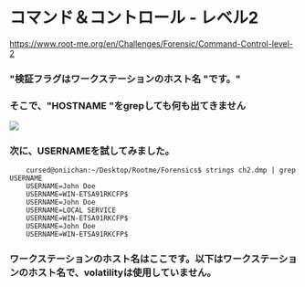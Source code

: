 # コマンド＆コントロール - レベル2 
https://www.root-me.org/en/Challenges/Forensic/Command-Control-level-2

### "検証フラグはワークステーションのホスト名 "です。"

### そこで、"HOSTNAME "をgrepしても何も出てきません 

<img src=https://imgur.com/a/PJW8qXg](https://cdn.discordapp.com/attachments/932798167773220864/980515183258648656/unknown.png>

### 次に、USERNAMEを試してみました。

		cursed@oniichan:~/Desktop/Rootme/Forensics$ strings ch2.dmp | grep USERNAME
		USERNAME=John Doe
		USERNAME=WIN-ETSA91RKCFP$
		USERNAME=John Doe
		USERNAME=LOCAL SERVICE
		USERNAME=WIN-ETSA91RKCFP$
		USERNAME=John Doe
		USERNAME=WIN-ETSA91RKCFP$
    
### ワークステーションのホスト名はここです。以下はワークステーションのホスト名で、volatilityは使用していません。
